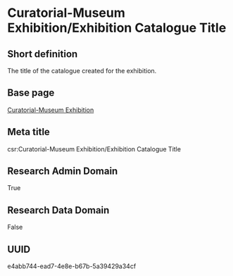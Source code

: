 # Curatorial-Museum Exhibition/Exhibition Catalogue Title
## Short definition
The title of the catalogue created for the exhibition.
## Base page
[Curatorial-Museum Exhibition](../../Objects/Curatorial-Museum%20Exhibition.md)
## Meta title
csr:Curatorial-Museum Exhibition/Exhibition Catalogue Title
## Research Admin Domain
True
## Research Data Domain
False
## UUID
e4abb744-ead7-4e8e-b67b-5a39429a34cf
